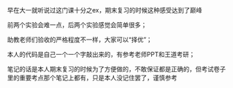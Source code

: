 早在大一就听说过这门课十分之ex，期末复习的时候这种感受达到了巅峰

前两个实验会难一点，后两个实验感觉会简单很多；

助教老师们验收的严格程度不一样，大家可以“择优”；

本人的代码是自己一个一个字敲出来的，有参考老师PPT和王道考研；

笔记的话是本人期末复习的时候为了方便做的，不敢保证都是正确的，但考试卷子里的重要考点那个笔记上都有，只是本人没记住罢了，谨慎参考
